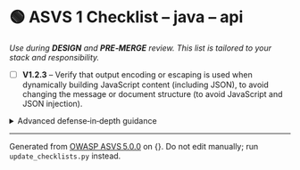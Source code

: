 # 🟢 ASVS 1 Checklist – java – api

*Use during **DESIGN** and **PRE‑MERGE** review. This list is tailored to your stack and responsibility.*


- [ ] **V1.2.3** – Verify that output encoding or escaping is used when dynamically building JavaScript content (including JSON), to avoid changing the message or document structure (to avoid JavaScript and JSON injection).

<details><summary>Advanced defense‑in‑depth guidance</summary>


_Add organisation‑specific recommendations, links to tooling, threat models, etc._

</details>


---

Generated from [OWASP ASVS 5.0.0](https://owasp.org/www-project-application-security-verification-standard/) on {}. Do not edit manually; run `update_checklists.py` instead.
